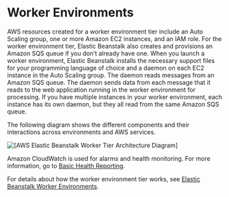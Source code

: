 # Worker Environments<a name="concepts-worker"></a>

AWS resources created for a worker environment tier include an Auto Scaling group, one or more Amazon EC2 instances, and an IAM role\. For the worker environment tier, Elastic Beanstalk also creates and provisions an Amazon SQS queue if you don’t already have one\. When you launch a worker environment, Elastic Beanstalk installs the necessary support files for your programming language of choice and a daemon on each EC2 instance in the Auto Scaling group\. The daemon reads messages from an Amazon SQS queue\. The daemon sends data from each message that it reads to the web application running in the worker environment for processing\. If you have multiple instances in your worker environment, each instance has its own daemon, but they all read from the same Amazon SQS queue\.

The following diagram shows the different components and their interactions across environments and AWS services\.

![\[AWS Elastic Beanstalk Worker Tier Architecture Diagram\]](http://docs.aws.amazon.com/elasticbeanstalk/latest/dg/images/aeb-architecture_worker.png)

Amazon CloudWatch is used for alarms and health monitoring\. For more information, go to [Basic Health Reporting](using-features.healthstatus.md)\.

For details about how the worker environment tier works, see [Elastic Beanstalk Worker Environments](using-features-managing-env-tiers.md)\.